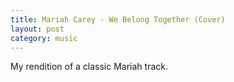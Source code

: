 ```yaml
---
title: Mariah Carey - We Belong Together (Cover)
layout: post
category: music
---
```


My rendition of a classic Mariah track.

<iframe width="100%" height="450" scrolling="no" frameborder="no" allow="autoplay" data-src="https://w.soundcloud.com/player/?url=https%3A//api.soundcloud.com/tracks/549332826&color=%233c7ccc&auto_play=false&hide_related=false&show_comments=true&show_user=true&show_reposts=false&show_teaser=true&visual=true" class="lazy"></iframe>